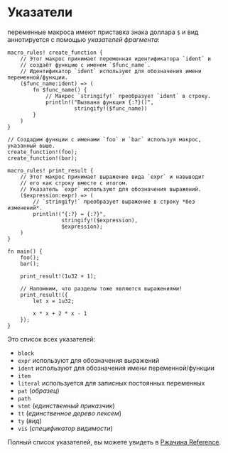 # Указатели

переменные макроса имеют приставка знака доллара `$` и вид аннотируется
с помощью *указателей фрагмента*:

```rust,editable
macro_rules! create_function {
    // Этот макрос принимает переменная идентификатора `ident` и
    // создаёт функцию с именем `$func_name`.
    // Идентификатор `ident` используют для обозначения имени переменной/функции.
    ($func_name:ident) => (
        fn $func_name() {
            // Макрос `stringify!` преобразует `ident` в строку.
            println!("Вызвана функция {:?}()",
                     stringify!($func_name))
        }
    )
}

// Создадим функции с именами `foo` и `bar` используя макрос, указанный выше.
create_function!(foo);
create_function!(bar);

macro_rules! print_result {
    // Этот макрос принимает выражение вида `expr` и навыводит
    // его как строку вместе с итогом.
    // Указатель `expr` используют для обозначения выражений.
    ($expression:expr) => (
        // `stringify!` преобразует выражение в строку *без изменений*.
        println!("{:?} = {:?}",
                 stringify!($expression),
                 $expression);
    )
}

fn main() {
    foo();
    bar();

    print_result!(1u32 + 1);

    // Напомним, что разделы тоже являются выражениями!
    print_result!({
        let x = 1u32;

        x * x + 2 * x - 1
    });
}
```

Это список всех указателей:

- `block`
- `expr` используют для обозначения выражений
- `ident` используют для обозначения имени переменной/функции
- `item`
- `literal` используется для записных постоянных переменных
- `pat` (*образец*)
- `path`
- `stmt` (*единственный приказчик*)
- `tt` (*единственное дерево лексем*)
- `ty` (*вид*)
- `vis` (*спецификатор видимости*)

Полный список указателей, вы можете увидеть в [Ржачина Reference](https://doc.rust-lang.org/reference/macros-by-example.html).
